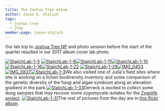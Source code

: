 ```yaml
---
title: The Joshua Tree Album
author: Jason E. Stajich
tags: 
  - joshua tree
  - jtnp
member-page: jason-stajich
---
```


Our lab trip to [Joshua Tree NP](https://www.nps.gov/jotr/index.htm) and photo session before the start of the quarter resulted in our 2017 album cover lab photo.

[![StajichLab-1-5](https://farm5.staticflickr.com/4488/24107301348_e9b1b805d8_h.jpg)](https://www.flickr.com/photos/stajichlab/24107301348/in/album-72157686625026672/ "StajichLab-1-5") [![StajichLab-1-6](https://farm5.staticflickr.com/4446/24107270648_d035cb204a_h.jpg)](https://www.flickr.com/photos/stajichlab/24107270648/in/album-72157686625026672/ "StajichLab-1-6")[![StajichLab-1-11](https://farm5.staticflickr.com/4465/37904769926_b0595068c6_h.jpg)](https://www.flickr.com/photos/stajichlab/37904769926/in/album-72157686625026672/ "StajichLab-1-11")[![StajichLab-1-10](https://farm5.staticflickr.com/4494/37958399601_b9df2833a3_h.jpg)](https://www.flickr.com/photos/stajichlab/37958399601/in/album-72157686625026672/ "StajichLab-1-10") [![StajichLab-1-16](https://farm5.staticflickr.com/4498/26182668019_b65c3adb18_h.jpg)](https://www.flickr.com/photos/stajichlab/26182668019/in/album-72157686625026672/ "StajichLab-1-16")[![StajichLab-1-22](https://farm5.staticflickr.com/4465/37927203902_0717c44934_h.jpg)](https://www.flickr.com/photos/stajichlab/37927203902/in/album-72157686625026672/ "StajichLab-1-22") [![StajichLab-1-29](https://farm5.staticflickr.com/4477/26182475989_8e153af1f2_h.jpg)](https://www.flickr.com/photos/stajichlab/26182475989/in/album-72157686625026672/ "StajichLab-1-29")[![IMG_0453](https://farm5.staticflickr.com/4469/37958590881_069040b29c_b.jpg)](https://www.flickr.com/photos/stajichlab/37958590881/in/album-72157686625026672/ "IMG_0453") [![IMG_0837](https://farm5.staticflickr.com/4508/37249109544_c34ecccdb7_b.jpg)](https://www.flickr.com/photos/stajichlab/37249109544/in/album-72157686625026672/ "IMG_0837")[![StajichLab-1-3](https://farm5.staticflickr.com/4511/26182799999_7e7447bbfc_b.jpg)](https://www.flickr.com/photos/stajichlab/26182799999/in/album-72157686625026672/ "StajichLab-1-3")We also visited one of Julia's field sites where she is working on a lichen biodiversity inventory and some comparison of the genetic diversity of the fungi and algae symbiont along an elevation gradient in the park.[![StajichLab-1-33](https://farm5.staticflickr.com/4443/37904509136_4649452f3f_b.jpg)](https://www.flickr.com/photos/stajichlab/37904509136/in/album-72157686625026672/ "StajichLab-1-33")Derreck is excited to collect some dung samples that may recover some zygomycete isolates for the [Zygolife project](http://zygolife.org/home). [![StajichLab-1-31](https://farm5.staticflickr.com/4449/37904533386_66851774ee_b.jpg)](https://www.flickr.com/photos/stajichlab/37904533386/in/album-72157686625026672/ "StajichLab-1-31")The rest of pictures from the day are in [this flickr album](https://www.flickr.com/photos/stajichlab/sets/72157686625026672).
